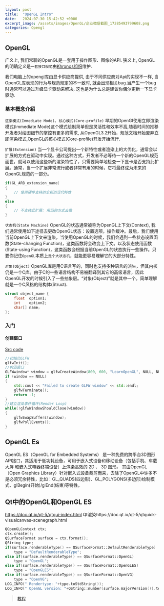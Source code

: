 ```yaml
---
layout: post
title:  "OpenGL Intro"
date:   2024-07-30 15:42:52 +0000
excerpt_image: /assets/images/OpenGL/企业微信截图_17285493799608.png
categories: Opengl
---
```


## OpenGL

广义上, 我们常聊的OpenGL是一套用于操作图形、图像的API. 狭义上, OpenGL的明确定义是`一套接口规范`由[Khronos组织](https://www.khronos.org/)维护.

我们电脑上的opengl库由显卡供应商提供, 由于不同供应商对Api的实现不一样, 当OpenGL库表现的行为与规范规定的不一致时, 就会出现相关bug.当产生一个bug时通常可以通过升级显卡驱动来解决, 这也是为什么总是建议你偶尔更新一下显卡驱动.


### 基本概念介紹
`渲染模式(Immediate Mode)`、`核心模式(Core-profile)`
早期的OpenGl使用立即渲染模式(Immediate Mode)这个模式绘制简单但是灵活性和效率不高,随着时间的推移开发者对绘图细节的掌控有更多的需求, 从OpenGL3.2开始，规范文档开始废弃立即渲染模式,OpenGL的核心模式(Core-profile)开发开始流行.

`扩展(Extension)`
当一个显卡公司提出一个新特性或者渲染上的大优化，通常会以扩展的方式在驱动中实现。通过这种方式，开发者不必等待一个新的OpenGL规范面世，就可以使用这些新的渲染特性了，只需要简单地检查一下显卡是否支持此扩展。通常，当一个扩展非常流行或者非常有用的时候，它将最终成为未来的OpenGL规范的一部分。
```c++
if(GL_ARB_extension_name)
{
    // 使用硬件支持的全新的现代特性
}
else
{
    // 不支持此扩展: 用旧的方式去做
}
```

`状态机(State Machine)`
OpenGL的状态通常被称为OpenGL上下文(Context), 我们通常使用如下途径去更改OpenGL状态：设置选项，操作缓冲。最后，我们使用当前OpenGL上下文来渲染。当使用OpenGL的时候，我们会遇到一些状态设置函数(State-changing Function)，这类函数将会改变上下文。以及状态使用函数(State-using Function)，这类函数会根据当前OpenGL的状态执行一些操作。只要你记住`OpenGL`本质上`是个大状态机`，就能更容易理解它的大部分特性。

`对象(Object)`
OpenGL库是用C语言写的，同时也支持多种语言的派生，但其内核仍是一个C库。由于C的一些语言结构不易被翻译到其它的高级语言，因此OpenGL开发的时候引入了一些抽象层。“对象(Object)”就是其中一个。简单理解就是一个C风格的结构体(Struct).
```c++
struct object_name {
    float  option1;
    int    option2;
    char[] name;
};
```

###  入门

#### 创建窗口
[Src code](https://learnopengl.com/code_viewer_gh.php?code=src/1.getting_started/1.2.hello_window_clear/hello_window_clear.cpp)
```c++
//初始化GLFW
glfwInit();
//构造窗口
GLFWwindow* window = glfwCreateWindow(800, 600, "LearnOpenGL", NULL, NULL);
if (window == NULL)
{
    std::cout << "Failed to create GLFW window" << std::endl;
    glfwTerminate();
    return -1;
}
//建立渲染事件循环(Render Loop)
while(!glfwWindowShouldClose(window))
{
    glfwSwapBuffers(window);
    glfwPollEvents();    
}
```

## OpenGL Es

OpenGL ES（OpenGL for Embedded Systems） 是一种免费的跨平台3D图形 API接口，其适用于低功耗设备，可用于嵌入式设备和移动设备（包括手机、车载大屏 和嵌入式电器终端设备）上渲染高效的 2D 、 3D 图形。
其由OpenGL（Open Graphics Library）针对嵌入式设备裁剪而来，去除了OpenGL中许多不是必须冗余特性，比如：GL_QUADS(四边形)、GL_POLYGONS(多边形)绘制模式、glBegin(开始)/glEnd(结束)等特性。

## Qt中的OpenGL和OpenGL ES

https://doc.qt.io/qt-5/qtgui-index.html
Qt渲染https://doc.qt.io/qt-5/qtquick-visualcanvas-scenegraph.html

```c++
QOpenGLContext ctx;
ctx.create();
QSurfaceFormat surface = ctx.format();
QString type;
if(surface.renderableType() == QSurfaceFormat::DefaultRenderableType)
    type = "DefaultRenderableType";
else if(surface.renderableType() == QSurfaceFormat::OpenGL)
    type = "OpenGL";
else if(surface.renderableType() == QSurfaceFormat::OpenGLES)
    type = "OpenGLES";
else if(surface.renderableType() == QSurfaceFormat::OpenVG)
    type = "OpenVG";
LOG_INFO(" Rendertype: "+type.toStdString());
LOG_INFO(" OpenGL version: "+QString::number(surface.majorVersion()).toStdString()+"."+QString::number(surface.minorVersion()).toStdString());
```

> [教程](https://learnopengl-cn.github.io/)